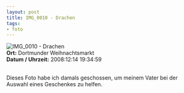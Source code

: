```yaml
--- 
layout: post
title: IMG_0010 - Drachen
tags: 
- foto
---
```

<img src="http://blog.fabianonline.de/wp-content/main/2010_02/IMG_0010.jpg" alt="IMG_0010 - Drachen" class="aligncenter" /><br />
<strong>Ort:</strong> Dortmunder Weihnachtsmarkt<br />
<strong>Datum / Uhrzeit:</strong> 2008:12:14 19:34:59<br />
<br />
<p>Dieses Foto habe ich damals geschossen, um meinem Vater bei der Auswahl eines Geschenkes zu helfen.</p>
